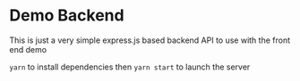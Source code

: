 # Demo Backend

This is just a very simple express.js based backend API to use with the front end demo

`yarn` to install dependencies then `yarn start` to launch the server